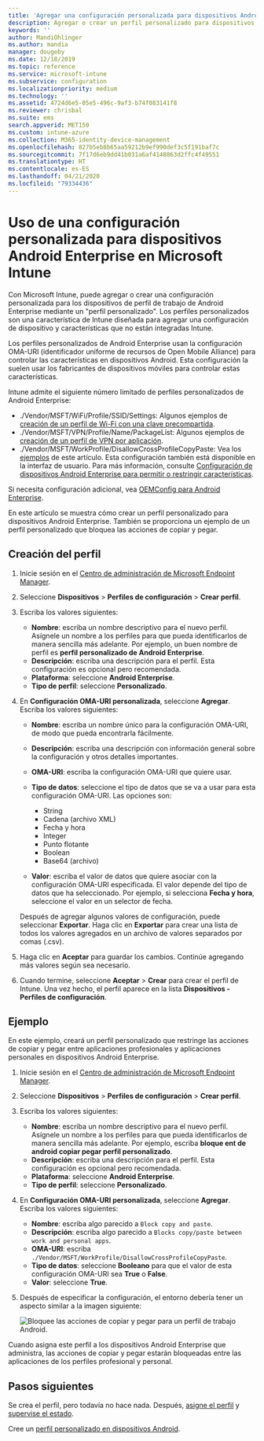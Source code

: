 ```yaml
---
title: 'Agregar una configuración personalizada para dispositivos Android Enterprise en Microsoft Intune: Azure | Microsoft Docs'
description: Agregar o crear un perfil personalizado para dispositivos Android Enterprise en Microsoft Intune
keywords: ''
author: MandiOhlinger
ms.author: mandia
manager: dougeby
ms.date: 12/18/2019
ms.topic: reference
ms.service: microsoft-intune
ms.subservice: configuration
ms.localizationpriority: medium
ms.technology: ''
ms.assetid: 4724d6e5-05e5-496c-9af3-b74f083141f8
ms.reviewer: chrisbal
ms.suite: ems
search.appverid: MET150
ms.custom: intune-azure
ms.collection: M365-identity-device-management
ms.openlocfilehash: 827b5eb8b65aa59212b9ef990def3c5f191baf7c
ms.sourcegitcommit: 7f17d6eb9dd41b031a6af4148863d2ffc4f49551
ms.translationtype: HT
ms.contentlocale: es-ES
ms.lasthandoff: 04/21/2020
ms.locfileid: "79334436"
---
```

# <a name="use-custom-settings-for-android-enterprise-devices-in-microsoft-intune"></a>Uso de una configuración personalizada para dispositivos Android Enterprise en Microsoft Intune

Con Microsoft Intune, puede agregar o crear una configuración personalizada para los dispositivos de perfil de trabajo de Android Enterprise mediante un "perfil personalizado". Los perfiles personalizados son una característica de Intune diseñada para agregar una configuración de dispositivo y características que no están integradas Intune.

Los perfiles personalizados de Android Enterprise usan la configuración OMA-URI (identificador uniforme de recursos de Open Mobile Alliance) para controlar las características en dispositivos Android. Esta configuración la suelen usar los fabricantes de dispositivos móviles para controlar estas características.

Intune admite el siguiente número limitado de perfiles personalizados de Android Enterprise:

- ./Vendor/MSFT/WiFi/Profile/SSID/Settings: Algunos ejemplos de [creación de un perfil de Wi-Fi con una clave precompartida](wi-fi-profile-shared-key.md).
- ./Vendor/MSFT/VPN/Profile/Name/PackageList: Algunos ejemplos de [creación de un perfil de VPN por aplicación](android-pulse-secure-per-app-vpn.md).
- ./Vendor/MSFT/WorkProfile/DisallowCrossProfileCopyPaste: Vea los [ejemplos](#example) de este artículo. Esta configuración también está disponible en la interfaz de usuario. Para más información, consulte [Configuración de dispositivos Android Enterprise para permitir o restringir características](device-restrictions-android-for-work.md).

Si necesita configuración adicional, vea [OEMConfig para Android Enterprise](android-oem-configuration-overview.md).

En este artículo se muestra cómo crear un perfil personalizado para dispositivos Android Enterprise. También se proporciona un ejemplo de un perfil personalizado que bloquea las acciones de copiar y pegar.

## <a name="create-the-profile"></a>Creación del perfil

1. Inicie sesión en el [Centro de administración de Microsoft Endpoint Manager](https://go.microsoft.com/fwlink/?linkid=2109431).
2. Seleccione **Dispositivos** > **Perfiles de configuración** > **Crear perfil**.
3. Escriba los valores siguientes:

    - **Nombre**: escriba un nombre descriptivo para el nuevo perfil. Asígnele un nombre a los perfiles para que pueda identificarlos de manera sencilla más adelante. Por ejemplo, un buen nombre de perfil es **perfil personalizado de Android Enterprise**.
    - **Descripción**: escriba una descripción para el perfil. Esta configuración es opcional pero recomendada.
    - **Plataforma**: seleccione **Android Enterprise**.
    - **Tipo de perfil**: seleccione **Personalizado**.

4. En **Configuración OMA-URI personalizada**, seleccione **Agregar**. Escriba los valores siguientes:

    - **Nombre**: escriba un nombre único para la configuración OMA-URI, de modo que pueda encontrarla fácilmente.
    - **Descripción**: escriba una descripción con información general sobre la configuración y otros detalles importantes.
    - **OMA-URI**: escriba la configuración OMA-URI que quiere usar.
    - **Tipo de datos**: seleccione el tipo de datos que se va a usar para esta configuración OMA-URI. Las opciones son:

      - String
      - Cadena (archivo XML)
      - Fecha y hora
      - Integer
      - Punto flotante
      - Boolean
      - Base64 (archivo)

    - **Valor**: escriba el valor de datos que quiere asociar con la configuración OMA-URI especificada. El valor depende del tipo de datos que ha seleccionado. Por ejemplo, si selecciona **Fecha y hora**, seleccione el valor en un selector de fecha.

    Después de agregar algunos valores de configuración, puede seleccionar **Exportar**. Haga clic en **Exportar** para crear una lista de todos los valores agregados en un archivo de valores separados por comas (.csv).

5. Haga clic en **Aceptar** para guardar los cambios. Continúe agregando más valores según sea necesario.
6. Cuando termine, seleccione **Aceptar** > **Crear** para crear el perfil de Intune. Una vez hecho, el perfil aparece en la lista **Dispositivos - Perfiles de configuración**.

## <a name="example"></a>Ejemplo

En este ejemplo, creará un perfil personalizado que restringe las acciones de copiar y pegar entre aplicaciones profesionales y aplicaciones personales en dispositivos Android Enterprise.

1. Inicie sesión en el [Centro de administración de Microsoft Endpoint Manager](https://go.microsoft.com/fwlink/?linkid=2109431).
2. Seleccione **Dispositivos** > **Perfiles de configuración** > **Crear perfil**.
3. Escriba los valores siguientes:

    - **Nombre**: escriba un nombre descriptivo para el nuevo perfil. Asígnele un nombre a los perfiles para que pueda identificarlos de manera sencilla más adelante. Por ejemplo, escriba **bloque ent de android copiar pegar perfil personalizado**.
    - **Descripción**: escriba una descripción para el perfil. Esta configuración es opcional pero recomendada.
    - **Plataforma**: seleccione **Android Enterprise**.
    - **Tipo de perfil**: seleccione **Personalizado**.

4. En **Configuración OMA-URI personalizada**, seleccione **Agregar**. Escriba los valores siguientes:

    - **Nombre**: escriba algo parecido a `Block copy and paste`.
    - **Descripción**: escriba algo parecido a `Blocks copy/paste between work and personal apps`.
    - **OMA-URI**: escriba `./Vendor/MSFT/WorkProfile/DisallowCrossProfileCopyPaste`.
    - **Tipo de datos**: seleccione **Booleano** para que el valor de esta configuración OMA-URI sea **True** o **False**.
    - **Valor**: seleccione **True**.

5. Después de especificar la configuración, el entorno debería tener un aspecto similar a la imagen siguiente:

    ![Bloquee las acciones de copiar y pegar para un perfil de trabajo Android.](./media/custom-settings-android-for-work/custom-policy-afw-copy-paste.png)

Cuando asigna este perfil a los dispositivos Android Enterprise que administra, las acciones de copiar y pegar estarán bloqueadas entre las aplicaciones de los perfiles profesional y personal.

## <a name="next-steps"></a>Pasos siguientes

Se crea el perfil, pero todavía no hace nada. Después, [asigne el perfil](device-profile-assign.md) y [supervise el estado](device-profile-monitor.md).

Cree un [perfil personalizado en dispositivos Android](custom-settings-android.md).
